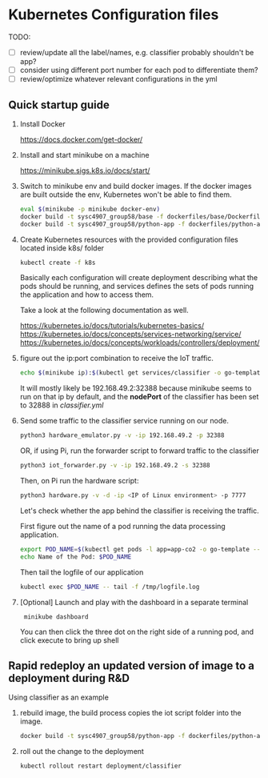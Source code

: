 # Kubernetes Configuration files
TODO:
- [ ] review/update all the label/names, e.g. classifier probably shouldn't be app?
- [ ] consider using different port number for each pod to differentiate them?
- [ ] review/optimize whatever relevant configurations in the yml

## Quick startup guide
1. Install Docker
   
    https://docs.docker.com/get-docker/

1. Install and start minikube on a machine

    https://minikube.sigs.k8s.io/docs/start/

1. Switch to minikube env and build docker images.
   If the docker images are built outside the env, Kubernetes won't be able to find them.
    ```bash
    eval $(minikube -p minikube docker-env)
    docker build -t sysc4907_group58/base -f dockerfiles/base/Dockerfile .
    docker build -t sysc4907_group58/python-app -f dockerfiles/python-app/Dockerfile .
    ```
1. Create Kubernetes resources with the provided configuration files located inside k8s/ folder
    ```bash
    kubectl create -f k8s
    ```

    Basically each configuration will create deployment describing what the pods should be running, and services defines
    the sets of pods running the application and how to access them.

    Take a look at the following documentation as well.

    https://kubernetes.io/docs/tutorials/kubernetes-basics/
    https://kubernetes.io/docs/concepts/services-networking/service/
    https://kubernetes.io/docs/concepts/workloads/controllers/deployment/

1. figure out the ip:port combination to receive the IoT traffic.
    ```bash
    echo $(minikube ip):$(kubectl get services/classifier -o go-template='{{(index .spec.ports 0).nodePort}}')

    ```

    It will mostly likely be 192.168.49.2:32388 because minikube seems to run on that ip by default, and the
    **nodePort** of the classifier has been set to 32888 in _classifier.yml_
   
1. Send some traffic to the classifier service running on our node.
   ```bash
   python3 hardware_emulator.py -v -ip 192.168.49.2 -p 32388
   ```
   
   OR, if using Pi, run the forwarder script to forward traffic to the classifier
   ```bash
   python3 iot_forwarder.py -v -ip 192.168.49.2 -s 32388
   ```

   Then, on Pi run the hardware script:
   ```bash
   python3 hardware.py -v -d -ip <IP of Linux environment> -p 7777
   ```

   Let's check whether the app behind the classifier is receiving the traffic.

   First figure out the name of a pod running the data processing application.
   ```bash
   export POD_NAME=$(kubectl get pods -l app=app-co2 -o go-template --template '{{range .items}}{{.metadata.name}}{{"\n"}}{{end}}')
   echo Name of the Pod: $POD_NAME
   ```

   Then tail the logfile of our application

   ```bash
   kubectl exec $POD_NAME -- tail -f /tmp/logfile.log
   ```

1. [Optional] Launch and play with the  dashboard in a separate terminal
   ```bash
    minikube dashboard
   ```
   You can then click the three dot on the right side of a running pod, and click execute to bring up shell

## Rapid redeploy an updated version of image to a deployment during R&D
Using classifier as an example

1. rebuild image, the build process copies the iot script folder into the image.
   ```bash
   docker build -t sysc4907_group58/python-app -f dockerfiles/python-app/Dockerfile .
   ```
1. roll out the change to the deployment
   ```bash
   kubectl rollout restart deployment/classifier
   ``` 
